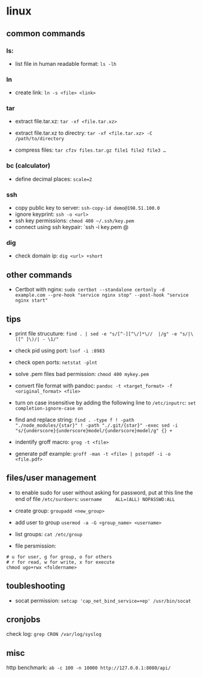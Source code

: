 # linux

## common commands

### ls:
*   list file in human readable format: `ls -lh`

### ln
*   create link: `ln -s <file> <link>`

### tar
* extract file.tar.xz: `tar -xf <file.tar.xz>`

* extract file.tar.xz to directry: `tar -xf <file.tar.xz> -C /path/to/directory`

* compress files: `tar cfzv files.tar.gz file1 file2 file3 …​`

### bc (calculator)
* define decimal places: `scale=2`

### ssh
* copy public key to server: `ssh-copy-id demo@198.51.100.0`
* ignore keyprint: `ssh -o <url>`
* ssh key permissions: `chmod 400 ~/.ssh/key.pem`
* connect using ssh keypair: `ssh -i key.pem <user>@<hostname>

### dig
*   check domain ip: `dig <url> +short`

## other commands
*   Certbot with nginx:
    `sudo certbot --standalone certonly -d example.com --pre-hook "service nginx stop" --post-hook "service nginx start"`

## tips
* print file strucuture: `find . | sed -e "s/[^-][^\/]*\//  |/g" -e "s/|\([^ ]\)/| - \1/"`
*   check pid using port: `lsof -i :8983`

*   check open ports: `netstat -plnt`

*   solve .pem files bad permission: `chmod 400 mykey.pem`

*   convert file format with pandoc:
    `pandoc -t <target_format> -f <original_format> <file>`

*   turn on case insensitive by adding the following line to
    `/etc/inputrc`: `set completion-ignore-case on`

*   find and replace string:
    `find . -type f ! -path "./node_modules/{star}" ! -path "./.git/{star}" -exec sed -i "s/{underscore}{underscore}model/{underscore}model/g" {} +`


*   indentify groff macro: `grog -t <file>`

*   generate pdf example:
    `groff -man -t <file> | pstopdf -i -o <file.pdf>`

## files/user management
* to enable sudo for user without asking for password, put at this line 
the end of file `/etc/surdoers`: `username     ALL=(ALL) NOPASSWD:ALL`

* create group: `groupadd <new_group>`

* add user to group `usermod -a -G <group_name> <username>`
* list groups: `cat /etc/group`
*   file persmission:

```
# u for user, g for group, o for others
# r for read, w for write, x for execute
chmod ugo+rwx <foldername>
```

## toubleshooting

* socat permission: `setcap 'cap_net_bind_service=+ep' /usr/bin/socat`

## cronjobs

check log: `grep CRON /var/log/syslog`

## misc

http benchmark: `ab -c 100 -n 10000 http://127.0.0.1:8080/api/`
